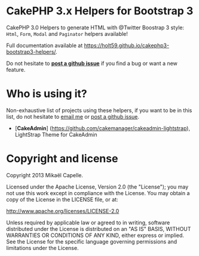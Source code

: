 CakePHP 3.x Helpers for Bootstrap 3
===================================

CakePHP 3.0 Helpers to generate HTML with @Twitter Boostrap 3 style: `Html`, `Form`, `Modal` and `Paginator` helpers available!

Full documentation available at https://holt59.github.io/cakephp3-bootstrap3-helpers/.

Do not hesitate to [**post a github issue**](https://github.com/Holt59/cakephp3-bootstrap3-helpers/issues/new) if you find a bug or want a new feature.

Who is using it?
================

Non-exhaustive list of projects using these helpers, if you want to be in this list, do not hesitate to [email me](mailto:capelle.mikael@gmail.com) or [post a github issue](https://github.com/Holt59/cakephp3-bootstrap3-helpers/issues/new).

 - [**CakeAdmin**] (https://github.com/cakemanager/cakeadmin-lightstrap), LightStrap Theme for CakeAdmin

Copyright and license
=====================

Copyright 2013 Mikaël Capelle.

Licensed under the Apache License, Version 2.0 (the "License"); you may not use this work except in compliance with the License. You may obtain a copy of the License in the LICENSE file, or at:

http://www.apache.org/licenses/LICENSE-2.0

Unless required by applicable law or agreed to in writing, software distributed under the License is distributed on an "AS IS" BASIS, WITHOUT WARRANTIES OR CONDITIONS OF ANY KIND, either express or implied. See the License for the specific language governing permissions and limitations under the License.
